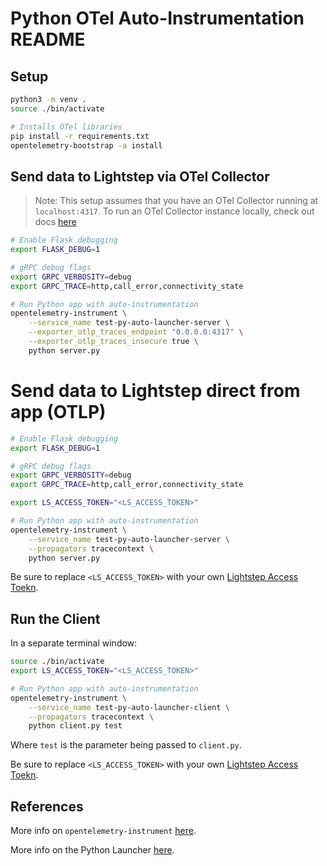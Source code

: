 # Python OTel Auto-Instrumentation README

## Setup

```bash
python3 -m venv .
source ./bin/activate

# Installs OTel libraries
pip install -r requirements.txt
opentelemetry-bootstrap -a install
```

## Send data to Lightstep via OTel Collector

> Note: This setup assumes that you have an OTel Collector running at `localhost:4317`. To run an OTel Collector instance locally, check out docs [here](../../../collector/vanilla/readme.md)

```bash
# Enable Flask debugging
export FLASK_DEBUG=1

# gRPC debug flags
export GRPC_VERBOSITY=debug
export GRPC_TRACE=http,call_error,connectivity_state

# Run Python app with auto-instrumentation
opentelemetry-instrument \
    --service_name test-py-auto-launcher-server \
    --exporter_otlp_traces_endpoint "0.0.0.0:4317" \
    --exporter_otlp_traces_insecure true \
    python server.py
```

# Send data to Lightstep direct from app (OTLP)

```bash
# Enable Flask debugging
export FLASK_DEBUG=1

# gRPC debug flags
export GRPC_VERBOSITY=debug
export GRPC_TRACE=http,call_error,connectivity_state

export LS_ACCESS_TOKEN="<LS_ACCESS_TOKEN>"

# Run Python app with auto-instrumentation
opentelemetry-instrument \
    --service_name test-py-auto-launcher-server \
    --propagators tracecontext \
    python server.py
```

Be sure to replace `<LS_ACCESS_TOKEN>` with your own [Lightstep Access Toekn](https://docs.lightstep.com/docs/create-and-manage-access-tokens).

## Run the Client

In a separate terminal window:

```bash
source ./bin/activate
export LS_ACCESS_TOKEN="<LS_ACCESS_TOKEN>"

# Run Python app with auto-instrumentation
opentelemetry-instrument \
    --service_name test-py-auto-launcher-client \
    --propagators tracecontext \
    python client.py test
```

Where `test` is the parameter being passed to `client.py`.

Be sure to replace `<LS_ACCESS_TOKEN>` with your own [Lightstep Access Toekn](https://docs.lightstep.com/docs/create-and-manage-access-tokens).


## References

More info on `opentelemetry-instrument` [here](https://github.com/open-telemetry/opentelemetry-python-contrib/tree/main/opentelemetry-instrumentation).

More info on the Python Launcher [here](https://github.com/lightstep/otel-launcher-python).
